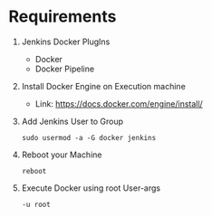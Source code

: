 # Requirements 

1. Jenkins Docker PlugIns
    - Docker
    - Docker Pipeline

2. Install Docker Engine on Execution machine
   - Link: https://docs.docker.com/engine/install/

3. Add Jenkins User to Group
   ```
   sudo usermod -a -G docker jenkins
   ```

4. Reboot your Machine
   ```
   reboot
   ```

5. Execute Docker using root User-args 
   ```
   -u root
   ```